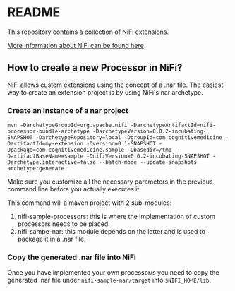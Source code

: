 # README #

This repository contains a collection of NiFi extensions.

[More information about NiFi can be found here](https://nifi.incubator.apache.org/)

## How to create a new Processor in NiFi? ##

NiFi allows custom extensions using the concept of a .nar file. The easiest way to create an extension project is by using NiFi's nar archetype.

### Create an instance of a nar project ###

`mvn -DarchetypeGroupId=org.apache.nifi -DarchetypeArtifactId=nifi-processor-bundle-archetype -DarchetypeVersion=0.0.2-incubating-SNAPSHOT -DarchetypeRepository=local -DgroupId=com.cognitivemedicine -DartifactId=my-extension -Dversion=0.1-SNAPSHOT -Dpackage=com.cognitivemedicine.sample -Dbasedir=/tmp -DartifactBaseName=sample -DnifiVersion=0.0.2-incubating-SNAPSHOT -Darchetype.interactive=false --batch-mode --update-snapshots archetype:generate`

Make sure you customize all the necessary parameters in the previous command line before you actually executes it.

This command will a maven project with 2 sub-modules: 
1. nifi-sample-processors: this is where the implementation of custom processors needs to be placed.
2. nifi-sampe-nar: this module depends on the latter and is used to package it in a .nar file.

### Copy the generated .nar file into NiFi ###

Once you have implemented your own processor/s you need to copy the generated .nar file under `nifi-sample-nar/target` into `$NIFI_HOME/lib`.
